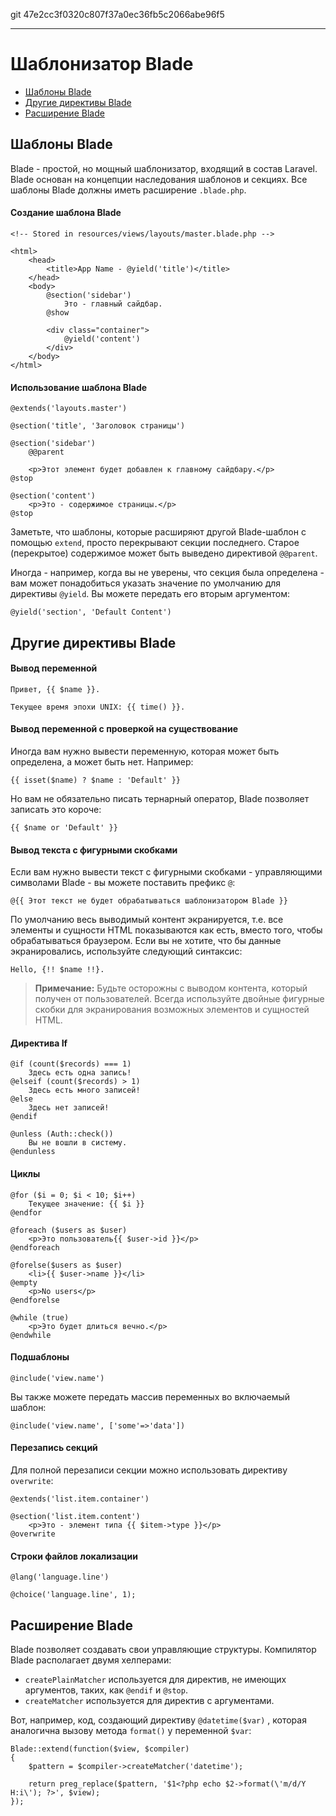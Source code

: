 git 47e2cc3f0320c807f37a0ec36fb5c2066abe96f5

---

# Шаблонизатор Blade

- [Шаблоны Blade](#blade-templating)
- [Другие директивы Blade](#other-blade-control-structures)
- [Расширение Blade](#extending-blade)

<a name="blade-templating"></a>
## Шаблоны Blade

Blade - простой, но мощный шаблонизатор, входящий в состав Laravel. Blade основан на концепции наследования шаблонов и секциях. Все шаблоны Blade должны иметь расширение `.blade.php`.

#### Создание шаблона Blade

	<!-- Stored in resources/views/layouts/master.blade.php -->
	
	<html>
	    <head>
	        <title>App Name - @yield('title')</title>
	    </head>
	    <body>
	        @section('sidebar')
	            Это - главный сайдбар.
	        @show
	
	        <div class="container">
	            @yield('content')
	        </div>
	    </body>
	</html>

#### Использование шаблона Blade

	@extends('layouts.master')

	@section('title', 'Заголовок страницы')
	
	@section('sidebar')
	    @@parent
	
	    <p>Этот элемент будет добавлен к главному сайдбару.</p>
	@stop
	
	@section('content')
	    <p>Это - содержимое страницы.</p>
	@stop

Заметьте, что шаблоны, которые расширяют другой Blade-шаблон с помощью `extend`, просто перекрывают секции последнего. Старое (перекрытое) содержимое может быть выведено директивой `@@parent`.

Иногда - например, когда вы не уверены, что секция была определена - вам может понадобиться указать значение по умолчанию для директивы `@yield`. Вы можете передать его вторым аргументом:

	@yield('section', 'Default Content')

<a name="other-blade-control-structures"></a>
## Другие директивы Blade

#### Вывод переменной

	Привет, {{ $name }}.

	Текущее время эпохи UNIX: {{ time() }}.

#### Вывод переменной с проверкой на существование

Иногда вам нужно вывести переменную, которая может быть определена, а может быть нет. Например:

	{{ isset($name) ? $name : 'Default' }}

Но вам не обязательно писать тернарный оператор, Blade позволяет записать это короче:

	{{ $name or 'Default' }}

#### Вывод текста с фигурными скобками

Если вам нужно вывести текст с фигурными скобками - управляющими символами Blade - вы можете поставить префикс `@`:

	@{{ Этот текст не будет обрабатываться шаблонизатором Blade }}

По умолчанию весь выводимый контент экранируется, т.е. все элементы и сущности HTML показываются как есть, вместо того, чтобы обрабатываться браузером. Если вы не хотите, что бы данные экранировались, используйте следующий синтаксис: 

	Hello, {!! $name !!}.

> **Примечание:** Будьте осторожны с выводом контента, который получен от пользователей. Всегда используйте двойные фигурные скобки для экранирования возможных элементов и сущностей HTML.

#### Директива If

	@if (count($records) === 1)
		Здесь есть одна запись!
	@elseif (count($records) > 1)
		Здесь есть много записей!
	@else
		Здесь нет записей!
	@endif

	@unless (Auth::check())
		Вы не вошли в систему.
	@endunless

#### Циклы

	@for ($i = 0; $i < 10; $i++)
		Текущее значение: {{ $i }}
	@endfor

	@foreach ($users as $user)
		<p>Это пользователь{{ $user->id }}</p>
	@endforeach

	@forelse($users as $user)
	  	<li>{{ $user->name }}</li>
	@empty
	  	<p>No users</p>
	@endforelse

	@while (true)
		<p>Это будет длиться вечно.</p>
	@endwhile

#### Подшаблоны

	@include('view.name')
	
Вы также можете передать массив переменных во включаемый шаблон:
	
	@include('view.name', ['some'=>'data'])
	
#### Перезапись секций

Для полной перезаписи секции можно использовать директиву `overwrite`:
	
	@extends('list.item.container')

	@section('list.item.content')
		<p>Это - элемент типа {{ $item->type }}</p>
	@overwrite

#### Строки файлов локализации

	@lang('language.line')

	@choice('language.line', 1);

<a name="extending-blade"></a>
## Расширение Blade

Blade позволяет создавать свои управляющие структуры. Компилятор Blade располагает двумя хелперами:
- `createPlainMatcher` используется для директив, не имеющих аргументов, таких, как `@endif` и `@stop`.
- `createMatcher` используется для директив с аргументами.

Вот, например, код, создающий директиву `@datetime($var)` , которая аналогична вызову метода `format()` у переменной `$var`:

	Blade::extend(function($view, $compiler)
	{
		$pattern = $compiler->createMatcher('datetime');

		return preg_replace($pattern, '$1<?php echo $2->format(\'m/d/Y H:i\'); ?>', $view);
	});

